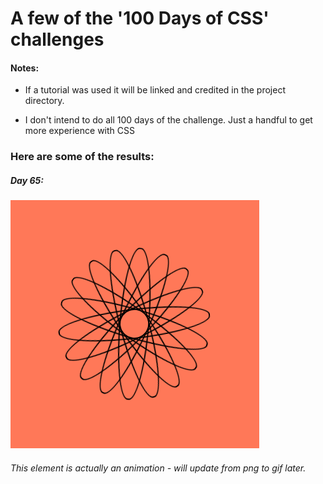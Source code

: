 # A few of the '100 Days of CSS' challenges


#### Notes:
  - If a tutorial was used it will be linked and credited in the project directory.

  - I don't intend to do all 100 days of the challenge. Just a handful to get more experience with CSS


  ### Here are some of the results:
  ##### Day 65:

  ![Day 65 CSS animation](D65/D65Image.png?)
   ###### This element is actually an animation - will update from png to gif later.

